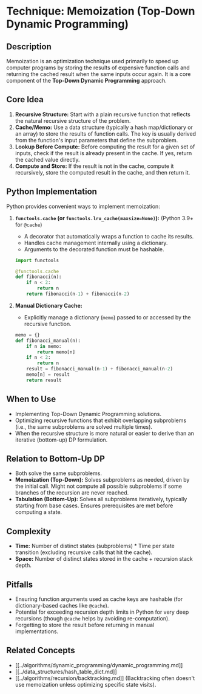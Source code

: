# Technique: Memoization (Top-Down Dynamic Programming)

## Description

Memoization is an optimization technique used primarily to speed up computer programs by storing the results of expensive function calls and returning the cached result when the same inputs occur again. It is a core component of the **Top-Down Dynamic Programming** approach.

## Core Idea

1.  **Recursive Structure:** Start with a plain recursive function that reflects the natural recursive structure of the problem.
2.  **Cache/Memo:** Use a data structure (typically a hash map/dictionary or an array) to store the results of function calls. The key is usually derived from the function's input parameters that define the subproblem.
3.  **Lookup Before Compute:** Before computing the result for a given set of inputs, check if the result is already present in the cache. If yes, return the cached value directly.
4.  **Compute and Store:** If the result is not in the cache, compute it recursively, store the computed result in the cache, and then return it.

## Python Implementation

Python provides convenient ways to implement memoization:

1.  **`functools.cache` (or `functools.lru_cache(maxsize=None)`):** (Python 3.9+ for `@cache`)
    *   A decorator that automatically wraps a function to cache its results.
    *   Handles cache management internally using a dictionary.
    *   Arguments to the decorated function must be hashable.

    ```python
    import functools

    @functools.cache
    def fibonacci(n):
        if n < 2:
            return n
        return fibonacci(n-1) + fibonacci(n-2)
    ```

2.  **Manual Dictionary Cache:**
    *   Explicitly manage a dictionary (`memo`) passed to or accessed by the recursive function.

    ```python
    memo = {}
    def fibonacci_manual(n):
        if n in memo:
            return memo[n]
        if n < 2:
            return n
        result = fibonacci_manual(n-1) + fibonacci_manual(n-2)
        memo[n] = result
        return result
    ```

## When to Use

*   Implementing Top-Down Dynamic Programming solutions.
*   Optimizing recursive functions that exhibit overlapping subproblems (i.e., the same subproblems are solved multiple times).
*   When the recursive structure is more natural or easier to derive than an iterative (bottom-up) DP formulation.

## Relation to Bottom-Up DP

*   Both solve the same subproblems.
*   **Memoization (Top-Down):** Solves subproblems as needed, driven by the initial call. Might not compute all possible subproblems if some branches of the recursion are never reached.
*   **Tabulation (Bottom-Up):** Solves all subproblems iteratively, typically starting from base cases. Ensures prerequisites are met before computing a state.

## Complexity

*   **Time:** Number of distinct states (subproblems) * Time per state transition (excluding recursive calls that hit the cache).
*   **Space:** Number of distinct states stored in the cache + recursion stack depth.

## Pitfalls

*   Ensuring function arguments used as cache keys are hashable (for dictionary-based caches like `@cache`).
*   Potential for exceeding recursion depth limits in Python for very deep recursions (though `@cache` helps by avoiding re-computation).
*   Forgetting to store the result before returning in manual implementations.

## Related Concepts

*   [[../algorithms/dynamic_programming/dynamic_programming.md]]
*   [[../data_structures/hash_table_dict.md]]
*   [[../algorithms/recursion/backtracking.md]] (Backtracking often doesn't use memoization unless optimizing specific state visits). 